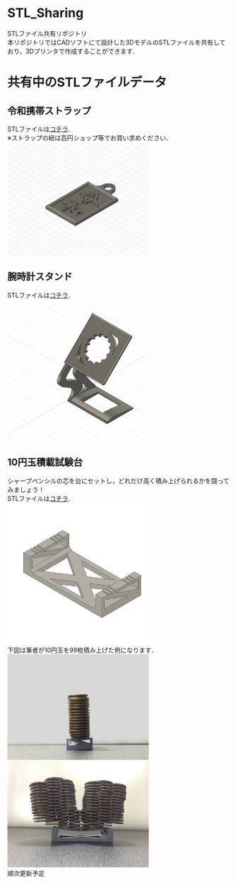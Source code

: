 # STL_Sharing
STLファイル共有リポジトリ  
本リポジトリではCADソフトにて設計した3DモデルのSTLファイルを共有しており，3Dプリンタで作成することができます．

# 共有中のSTLファイルデータ
## 令和携帯ストラップ
STLファイルは[コチラ](./Reiwa_Phone_Strap/Reiwa_Phone_Strap.stl).  
※ストラップの紐は百円ショップ等でお買い求めください．  
<img src="./Reiwa_Phone_Strap/Reiwa_Phone_Strap.png" width="320px">

## 腕時計スタンド
STLファイルは[コチラ](./Watch_Stand/watch_stand.stl).  
<img src="./Watch_Stand/watch_stand.png" width="320px">

## 10円玉積載試験台
シャープペンシルの芯を台にセットし，どれだけ高く積み上げられるかを競ってみましょう！  
STLファイルは[コチラ](./10yen_coin_stacking_stand/10yen_coin_stacking_stand.stl).  
<img src="./10yen_coin_stacking_stand/10yen_coin_stacking_stand.png" width="320px">  
下図は筆者が10円玉を99枚積み上げた例になります．  
<img src="./10yen_coin_stacking_stand/10yen_coin_stacking_example_left.png" width="320px">
<img src="./10yen_coin_stacking_stand/10yen_coin_stacking_example_front.png" width="320px">  
順次更新予定